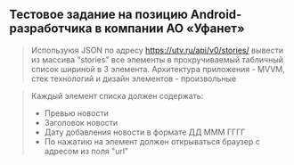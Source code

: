 ## Тестовое задание на позицию Android-разработчика в компании АО «Уфанет»

> Используюя JSON по адресу <https://utv.ru/api/v0/stories/> вывести из массива "stories" все элементы в прокручиваемый табличный список шириной в 3 элемента. Архитектура приложения - MVVM, стек технологий и дизайн элементов - произвольные

> Каждый элемент списка должен содержать:
> * Превью новости
> * Заголовок новости
> * Дату добавления новости в формате ДД МММ ГГГГ
> * По нажатию на элемент должен открываться браузер с адресом из поля "url"
